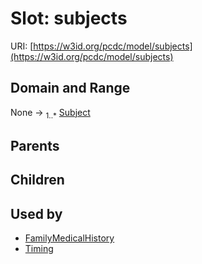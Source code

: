 
# Slot: subjects




URI: [https://w3id.org/pcdc/model/subjects](https://w3id.org/pcdc/model/subjects)


## Domain and Range

None &#8594;  <sub>1..\*</sub> [Subject](Subject.md)

## Parents


## Children


## Used by

 * [FamilyMedicalHistory](FamilyMedicalHistory.md)
 * [Timing](Timing.md)
